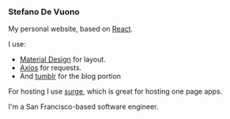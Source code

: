 ### Stefano De Vuono

My personal website, based on [React](https://github.com/facebook/create-react-app/).

I use:

  - [Material Design](https://material-ui-next.com/) for layout.
  - [Axios](https://github.com/axios/axios/) for requests.
  - And [tumblr](https://tumblr.com) for the blog portion

For hosting I use [surge](https://surge.sh/), which is great for hosting one page apps.

I'm a San Francisco-based software engineer.
